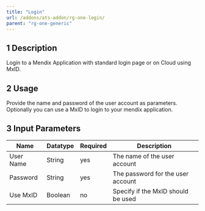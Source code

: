 ```yaml
---
title: "Login"
url: /addons/ats-addon/rg-one-login/
parent: "rg-one-generic"
---
```


## 1 Description

Login to a Mendix Application with standard login page or on Cloud using MxID.

## 2 Usage

Provide the name and password of the user account as parameters.
Optionally you can use a MxID to login to your mendix application.

## 3 Input Parameters

Name | Datatype | Required | Description
--- | --- | --- | ---
User Name | String | yes | The name of the user account
Password | String |yes | The password for the user account
Use MxID | Boolean | no | Specify if the MxID should be used
